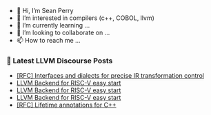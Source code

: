 - 👋 Hi, I’m Sean Perry
- 👀 I’m interested in compilers (c++, COBOL, llvm)
- 🌱 I’m currently learning ...
- 💞️ I’m looking to collaborate on ...
- 📫 How to reach me ...

<!---
s66perry/s66perry is a ✨ special ✨ repository because its `README.md` (this file) appears on your GitHub profile.
You can click the Preview link to take a look at your changes.
--->
### 📕 Latest LLVM Discourse Posts

<!-- DISCOURSE-LLVM:START -->
- [[RFC] Interfaces and dialects for precise IR transformation control](https://discourse.llvm.org/t/rfc-interfaces-and-dialects-for-precise-ir-transformation-control/60927?page=2#post_25)
- [LLVM Backend for RISC-V easy start](https://discourse.llvm.org/t/llvm-backend-for-risc-v-easy-start/61508#post_14)
- [LLVM Backend for RISC-V easy start](https://discourse.llvm.org/t/llvm-backend-for-risc-v-easy-start/61508#post_13)
- [LLVM Backend for RISC-V easy start](https://discourse.llvm.org/t/llvm-backend-for-risc-v-easy-start/61508#post_12)
- [[RFC] Lifetime annotations for C++](https://discourse.llvm.org/t/rfc-lifetime-annotations-for-c/61377?page=2#post_40)
<!-- DISCOURSE-LLVM:END -->
